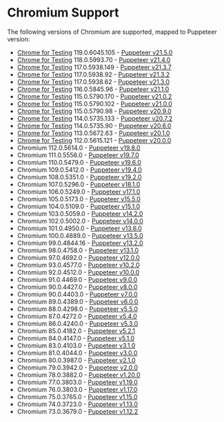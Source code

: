 # Chromium Support

The following versions of Chromium are supported, mapped to Puppeteer version:

<!-- version-start -->

- [Chrome for Testing](https://developer.chrome.com/blog/chrome-for-testing/) 119.0.6045.105 - [Puppeteer v21.5.0](https://github.com/puppeteer/puppeteer/blob/puppeteer-v21.5.0/docs/api/index.md)
- [Chrome for Testing](https://developer.chrome.com/blog/chrome-for-testing/) 118.0.5993.70 - [Puppeteer v21.4.0](https://github.com/puppeteer/puppeteer/blob/puppeteer-v21.4.0/docs/api/index.md)
- [Chrome for Testing](https://developer.chrome.com/blog/chrome-for-testing/) 117.0.5938.149 - [Puppeteer v21.3.7](https://github.com/puppeteer/puppeteer/blob/puppeteer-v21.3.7/docs/api/index.md)
- [Chrome for Testing](https://developer.chrome.com/blog/chrome-for-testing/) 117.0.5938.92 - [Puppeteer v21.3.2](https://github.com/puppeteer/puppeteer/blob/puppeteer-v21.3.2/docs/api/index.md)
- [Chrome for Testing](https://developer.chrome.com/blog/chrome-for-testing/) 117.0.5938.62 - [Puppeteer v21.3.0](https://github.com/puppeteer/puppeteer/blob/puppeteer-v21.3.0/docs/api/index.md)
- [Chrome for Testing](https://developer.chrome.com/blog/chrome-for-testing/) 116.0.5845.96 - [Puppeteer v21.1.0](https://github.com/puppeteer/puppeteer/blob/puppeteer-v21.1.0/docs/api/index.md)
- [Chrome for Testing](https://developer.chrome.com/blog/chrome-for-testing/) 115.0.5790.170 - [Puppeteer v21.0.2](https://github.com/puppeteer/puppeteer/blob/puppeteer-v21.0.2/docs/api/index.md)
- [Chrome for Testing](https://developer.chrome.com/blog/chrome-for-testing/) 115.0.5790.102 - [Puppeteer v21.0.0](https://github.com/puppeteer/puppeteer/blob/puppeteer-v21.0.0/docs/api/index.md)
- [Chrome for Testing](https://developer.chrome.com/blog/chrome-for-testing/) 115.0.5790.98 - [Puppeteer v20.9.0](https://github.com/puppeteer/puppeteer/blob/puppeteer-v20.9.0/docs/api/index.md)
- [Chrome for Testing](https://developer.chrome.com/blog/chrome-for-testing/) 114.0.5735.133 - [Puppeteer v20.7.2](https://github.com/puppeteer/puppeteer/blob/puppeteer-v20.7.2/docs/api/index.md)
- [Chrome for Testing](https://developer.chrome.com/blog/chrome-for-testing/) 114.0.5735.90 - [Puppeteer v20.6.0](https://github.com/puppeteer/puppeteer/blob/puppeteer-v20.6.0/docs/api/index.md)
- [Chrome for Testing](https://developer.chrome.com/blog/chrome-for-testing/) 113.0.5672.63 - [Puppeteer v20.1.0](https://github.com/puppeteer/puppeteer/blob/puppeteer-v20.1.0/docs/api/index.md)
- [Chrome for Testing](https://developer.chrome.com/blog/chrome-for-testing/) 112.0.5615.121 - [Puppeteer v20.0.0](https://github.com/puppeteer/puppeteer/blob/puppeteer-v20.0.0/docs/api/index.md)
- Chromium 112.0.5614.0 - [Puppeteer v19.8.0](https://github.com/puppeteer/puppeteer/blob/puppeteer-v19.8.0/docs/api/index.md)
- Chromium 111.0.5556.0 - [Puppeteer v19.7.0](https://github.com/puppeteer/puppeteer/blob/puppeteer-v19.7.0/docs/api/index.md)
- Chromium 110.0.5479.0 - [Puppeteer v19.6.0](https://github.com/puppeteer/puppeteer/blob/puppeteer-v19.6.0/docs/api/index.md)
- Chromium 109.0.5412.0 - [Puppeteer v19.4.0](https://github.com/puppeteer/puppeteer/blob/puppeteer-v19.4.0/docs/api/index.md)
- Chromium 108.0.5351.0 - [Puppeteer v19.2.0](https://github.com/puppeteer/puppeteer/blob/v19.2.0/docs/api/index.md)
- Chromium 107.0.5296.0 - [Puppeteer v18.1.0](https://github.com/puppeteer/puppeteer/blob/v18.1.0/docs/api/index.md)
- Chromium 106.0.5249.0 - [Puppeteer v17.1.0](https://github.com/puppeteer/puppeteer/blob/v17.1.0/docs/api/index.md)
- Chromium 105.0.5173.0 - [Puppeteer v15.5.0](https://github.com/puppeteer/puppeteer/blob/v15.5.0/docs/api/index.md)
- Chromium 104.0.5109.0 - [Puppeteer v15.1.0](https://github.com/puppeteer/puppeteer/blob/v15.1.0/docs/api.md)
- Chromium 103.0.5059.0 - [Puppeteer v14.2.0](https://github.com/puppeteer/puppeteer/blob/v14.2.0/docs/api.md)
- Chromium 102.0.5002.0 - [Puppeteer v14.0.0](https://github.com/puppeteer/puppeteer/blob/v14.0.0/docs/api.md)
- Chromium 101.0.4950.0 - [Puppeteer v13.6.0](https://github.com/puppeteer/puppeteer/blob/v13.6.0/docs/api.md)
- Chromium 100.0.4889.0 - [Puppeteer v13.5.0](https://github.com/puppeteer/puppeteer/blob/v13.5.0/docs/api.md)
- Chromium 99.0.4844.16 - [Puppeteer v13.2.0](https://github.com/puppeteer/puppeteer/blob/v13.2.0/docs/api.md)
- Chromium 98.0.4758.0 - [Puppeteer v13.1.0](https://github.com/puppeteer/puppeteer/blob/v13.1.0/docs/api.md)
- Chromium 97.0.4692.0 - [Puppeteer v12.0.0](https://github.com/puppeteer/puppeteer/blob/v12.0.0/docs/api.md)
- Chromium 93.0.4577.0 - [Puppeteer v10.2.0](https://github.com/puppeteer/puppeteer/blob/v10.2.0/docs/api.md)
- Chromium 92.0.4512.0 - [Puppeteer v10.0.0](https://github.com/puppeteer/puppeteer/blob/v10.0.0/docs/api.md)
- Chromium 91.0.4469.0 - [Puppeteer v9.0.0](https://github.com/puppeteer/puppeteer/blob/v9.0.0/docs/api.md)
- Chromium 90.0.4427.0 - [Puppeteer v8.0.0](https://github.com/puppeteer/puppeteer/blob/v8.0.0/docs/api.md)
- Chromium 90.0.4403.0 - [Puppeteer v7.0.0](https://github.com/puppeteer/puppeteer/blob/v7.0.0/docs/api.md)
- Chromium 89.0.4389.0 - [Puppeteer v6.0.0](https://github.com/puppeteer/puppeteer/blob/v6.0.0/docs/api.md)
- Chromium 88.0.4298.0 - [Puppeteer v5.5.0](https://github.com/puppeteer/puppeteer/blob/v5.5.0/docs/api.md)
- Chromium 87.0.4272.0 - [Puppeteer v5.4.0](https://github.com/puppeteer/puppeteer/blob/v5.4.0/docs/api.md)
- Chromium 86.0.4240.0 - [Puppeteer v5.3.0](https://github.com/puppeteer/puppeteer/blob/v5.3.0/docs/api.md)
- Chromium 85.0.4182.0 - [Puppeteer v5.2.1](https://github.com/puppeteer/puppeteer/blob/v5.2.1/docs/api.md)
- Chromium 84.0.4147.0 - [Puppeteer v5.1.0](https://github.com/puppeteer/puppeteer/blob/v5.1.0/docs/api.md)
- Chromium 83.0.4103.0 - [Puppeteer v3.1.0](https://github.com/puppeteer/puppeteer/blob/v3.1.0/docs/api.md)
- Chromium 81.0.4044.0 - [Puppeteer v3.0.0](https://github.com/puppeteer/puppeteer/blob/v3.0.0/docs/api.md)
- Chromium 80.0.3987.0 - [Puppeteer v2.1.0](https://github.com/puppeteer/puppeteer/blob/v2.1.0/docs/api.md)
- Chromium 79.0.3942.0 - [Puppeteer v2.0.0](https://github.com/puppeteer/puppeteer/blob/v2.0.0/docs/api.md)
- Chromium 78.0.3882.0 - [Puppeteer v1.20.0](https://github.com/puppeteer/puppeteer/blob/v1.20.0/docs/api.md)
- Chromium 77.0.3803.0 - [Puppeteer v1.19.0](https://github.com/puppeteer/puppeteer/blob/v1.19.0/docs/api.md)
- Chromium 76.0.3803.0 - [Puppeteer v1.17.0](https://github.com/puppeteer/puppeteer/blob/v1.17.0/docs/api.md)
- Chromium 75.0.3765.0 - [Puppeteer v1.15.0](https://github.com/puppeteer/puppeteer/blob/v1.15.0/docs/api.md)
- Chromium 74.0.3723.0 - [Puppeteer v1.13.0](https://github.com/puppeteer/puppeteer/blob/v1.13.0/docs/api.md)
- Chromium 73.0.3679.0 - [Puppeteer v1.12.2](https://github.com/puppeteer/puppeteer/blob/v1.12.2/docs/api.md)
<!-- version-end -->
